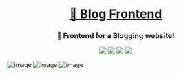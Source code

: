 <h1 align="center" ><a href="https://janviraina.github.io/Static_blog_frontend/index.html"> 📝 Blog Frontend </a></h1>
<div align="center">
    <h3 align="center">🚀 Frontend for a Blogging website!</h3>
</div>
<div align="center">
<img src="https://img.shields.io/badge/HTML5-E34F26?style=for-the-badge&logo=html5&logoColor=white"/> 
<img src="https://img.shields.io/badge/CSS3-1572B6?style=for-the-badge&logo=css3&logoColor=white"/> 
<img src="https://img.shields.io/badge/JavaScript-323330?style=for-the-badge&logo=javascript&logoColor=F7DF1E"/> 
<img src="https://img.shields.io/badge/Bootstrap-563D7C?style=for-the-badge&logo=bootstrap&logoColor=white"/>
</div>

![image](https://user-images.githubusercontent.com/50794649/136976505-bd31e143-ee19-4ad9-a0d3-07c44e94e25b.png)
![image](https://user-images.githubusercontent.com/50794649/136976539-844b0ad2-272c-45d4-85c7-8c3d59c885c4.png)
![image](https://user-images.githubusercontent.com/50794649/136976582-dc0c74d7-1523-4776-a6a4-5a0aadd7c322.png)
